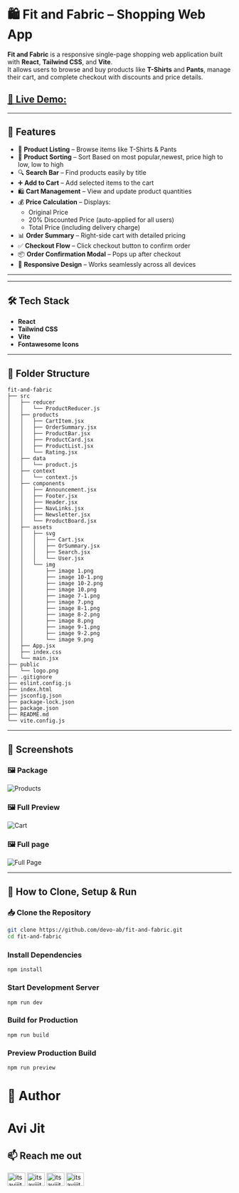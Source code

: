 # 🛍️ Fit and Fabric – Shopping Web App

**Fit and Fabric** is a responsive single-page shopping web application built with **React**, **Tailwind CSS**, and **Vite**.  
It allows users to browse and buy products like **T-Shirts** and **Pants**, manage their cart, and complete checkout with discounts and price details.

## [🚀 Live Demo:](https://fit-and-fabric.vercel.app)

---

## 📌 Features

- 🛒 **Product Listing** – Browse items like T-Shirts & Pants  
- 🛒 **Product Sorting** – Sort Based on most popular,newest, price high to low, low to high
- 🔍 **Search Bar** – Find products easily by title  
- ➕ **Add to Cart** – Add selected items to the cart  
- 🛍️ **Cart Management** – View and update product quantities  
- 💰 **Price Calculation** – Displays:
  - Original Price  
  - 20% Discounted Price (auto-applied for all users)  
  - Total Price (including delivery charge)  
- 📊 **Order Summary** – Right-side cart with detailed pricing  
- ✅ **Checkout Flow** – Click checkout button to confirm order  
- 📦 **Order Confirmation Modal** – Pops up after checkout  
- 📱 **Responsive Design** – Works seamlessly across all devices  

---

---

## 🛠️ Tech Stack

- **React**
- **Tailwind CSS**
- **Vite**
- **Fontawesome Icons**

---

## 📁 Folder Structure

```
fit-and-fabric
├── src
│   ├── reducer
│   │   └── ProductReducer.js
│   ├── products
│   │   ├── CartItem.jsx
│   │   ├── OrderSummary.jsx
│   │   ├── ProductBar.jsx
│   │   ├── ProductCard.jsx
│   │   ├── ProductList.jsx
│   │   └── Rating.jsx
│   ├── data
│   │   └── product.js
│   ├── context
│   │   └── context.js
│   ├── components
│   │   ├── Announcement.jsx
│   │   ├── Footer.jsx
│   │   ├── Header.jsx
│   │   ├── NavLinks.jsx
│   │   ├── Newsletter.jsx
│   │   └── ProductBoard.jsx
│   ├── assets
│   │   ├── svg
│   │   │   ├── Cart.jsx
│   │   │   ├── OrSummary.jsx
│   │   │   ├── Search.jsx
│   │   │   └── User.jsx
│   │   └── img
│   │       ├── image 1.png
│   │       ├── image 10-1.png
│   │       ├── image 10-2.png
│   │       ├── image 10.png
│   │       ├── image 7-1.png
│   │       ├── image 7.png
│   │       ├── image 8-1.png
│   │       ├── image 8-2.png
│   │       ├── image 8.png
│   │       ├── image 9-1.png
│   │       ├── image 9-2.png
│   │       └── image 9.png
│   ├── App.jsx
│   ├── index.css
│   └── main.jsx
├── public
│   └── logo.png
├── .gitignore
├── eslint.config.js
├── index.html
├── jsconfig.json
├── package-lock.json
├── package.json
├── README.md
└── vite.config.js
```


---

## 📸 Screenshots

### 🖼️ Package

![Products](./src/assets/preview/products.png)

### 🖼️ Full Preview

![Cart](./src/assets/preview/cart.png)

### 🖼️ Full page

![Full Page](./src/assets/preview/full-preview.png)

---

## 👥 How to Clone, Setup & Run

### 📥 Clone the Repository

```bash
git clone https://github.com/devo-ab/fit-and-fabric.git
cd fit-and-fabric
```

### Install Dependencies

```
npm install
```

### Start Development Server

```
npm run dev
```

### Build for Production

```
npm run build
```

### Preview Production Build

```
npm run preview
```

# 👤 Author

# Avi Jit

## :mailbox: Reach me out

<p align="left">
<a href="https://linkedin.com/in/itsavijitb" target="blank"><img align="center" src="https://raw.githubusercontent.com/rahuldkjain/github-profile-readme-generator/master/src/images/icons/Social/linked-in-alt.svg" alt="itsavijitb" height="30" width="40" /></a>
<a href="https://twitter.com/itsavijitb" target="blank"><img align="center" src="https://raw.githubusercontent.com/rahuldkjain/github-profile-readme-generator/master/src/images/icons/Social/twitter.svg" alt="itsavijitb" height="30" width="40" /></a>
<a href="https://facebook.com/itsavijitb" target="blank"><img align="center" src="https://raw.githubusercontent.com/rahuldkjain/github-profile-readme-generator/master/src/images/icons/Social/facebook.svg" alt="itsavijitb" height="30" width="40" /></a>
<a href="https://instagram.com/itsavijitb" target="blank"><img align="center" src="https://raw.githubusercontent.com/rahuldkjain/github-profile-readme-generator/master/src/images/icons/Social/instagram.svg" alt="itsavijitb" height="30" width="40" /></a>
</p>
